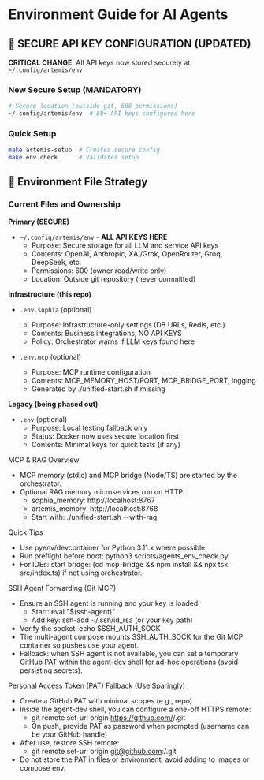 # Environment Guide for AI Agents

## 🔐 SECURE API KEY CONFIGURATION (UPDATED)

**CRITICAL CHANGE**: All API keys now stored securely at `~/.config/artemis/env`

### New Secure Setup (MANDATORY)
```bash
# Secure location (outside git, 600 permissions)
~/.config/artemis/env  # 88+ API keys configured here
```

### Quick Setup
```bash
make artemis-setup  # Creates secure config
make env.check      # Validates setup
```

## 📁 Environment File Strategy

### Current Files and Ownership

**Primary (SECURE)**
- `~/.config/artemis/env` - **ALL API KEYS HERE**
  - Purpose: Secure storage for all LLM and service API keys
  - Contents: OpenAI, Anthropic, XAI/Grok, OpenRouter, Groq, DeepSeek, etc.
  - Permissions: 600 (owner read/write only)
  - Location: Outside git repository (never committed)

**Infrastructure (this repo)**
- `.env.sophia` (optional)
  - Purpose: Infrastructure-only settings (DB URLs, Redis, etc.)
  - Contents: Business integrations, NO API KEYS
  - Policy: Orchestrator warns if LLM keys found here

- `.env.mcp` (optional)
  - Purpose: MCP runtime configuration
  - Contents: MCP_MEMORY_HOST/PORT, MCP_BRIDGE_PORT, logging
  - Generated by ./unified-start.sh if missing

**Legacy (being phased out)**
- `.env` (optional)
  - Purpose: Local testing fallback only
  - Status: Docker now uses secure location first
  - Contents: Minimal keys for quick tests (if any)

MCP & RAG Overview
- MCP memory (stdio) and MCP bridge (Node/TS) are started by the orchestrator.
- Optional RAG memory microservices run on HTTP:
  - sophia_memory: http://localhost:8767
  - artemis_memory: http://localhost:8768
  - Start with: ./unified-start.sh --with-rag

Quick Tips
- Use pyenv/devcontainer for Python 3.11.x where possible.
- Run preflight before boot: python3 scripts/agents_env_check.py
- For IDEs: start bridge: (cd mcp-bridge && npm install && npx tsx src/index.ts) if not using orchestrator.

SSH Agent Forwarding (Git MCP)
- Ensure an SSH agent is running and your key is loaded:
  - Start: eval "$(ssh-agent)"
  - Add key: ssh-add ~/.ssh/id_rsa (or your key path)
- Verify the socket: echo $SSH_AUTH_SOCK
- The multi-agent compose mounts SSH_AUTH_SOCK for the Git MCP container so pushes use your agent.
- Fallback: when SSH agent is not available, you can set a temporary GitHub PAT within the agent-dev shell for ad-hoc operations (avoid persisting secrets).

Personal Access Token (PAT) Fallback (Use Sparingly)
- Create a GitHub PAT with minimal scopes (e.g., repo)
- Inside the agent-dev shell, you can configure a one-off HTTPS remote:
  - git remote set-url origin https://github.com/<org>/<repo>.git
  - On push, provide PAT as password when prompted (username can be your GitHub handle)
- After use, restore SSH remote:
  - git remote set-url origin git@github.com:<org>/<repo>.git
- Do not store the PAT in files or environment; avoid adding to images or compose env.
